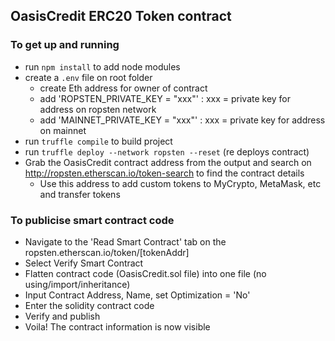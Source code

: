 ## OasisCredit ERC20 Token contract

### To get up and running
 - run `npm install` to add node modules
 - create a `.env` file on root folder
   - create Eth address for owner of contract
   - add 'ROPSTEN_PRIVATE_KEY = "xxx"' : xxx = private key for address on ropsten network
   - add 'MAINNET_PRIVATE_KEY = "xxx"' : xxx = private key for address on mainnet
 - run `truffle compile` to build project
 - run `truffle deploy --network ropsten --reset` (re deploys contract)
 - Grab the OasisCredit contract address from the output and search on http://ropsten.etherscan.io/token-search to find the contract details
   - Use this address to add custom tokens to MyCrypto, MetaMask, etc and transfer tokens

### To publicise smart contract code
 - Navigate to the 'Read Smart Contract' tab on the ropsten.etherscan.io/token/[tokenAddr]
 - Select Verify Smart Contract
 - Flatten contract code (OasisCredit.sol file) into one file (no using/import/inheritance)
 - Input Contract Address, Name, set Optimization = 'No'
 - Enter the solidity contract code
 - Verify and publish
 - Voila! The contract information is now visible
